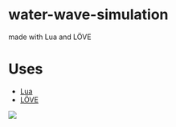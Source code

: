 # water-wave-simulation
made with Lua and LÖVE 

# Uses 
* [Lua](https://www.lua.org/)
* [LÖVE](https://love2d.org/)

<img src="https://github.com/pepega90/water-wave-simulation/blob/main/preview.gif" />
